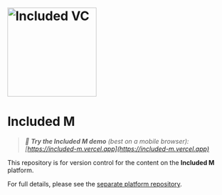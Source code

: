 <h1><img src="./src/assets/included-vc-logo.png" alt="Included VC" width="200"/></h1>

# Included M

> _📱 **Try the Included M demo** (best on a mobile browser): [https://included-m.vercel.app](https://included-m.vercel.app)_

This repository is for version control for the content on the **Included M** platform.

For full details, please see the [separate platform repository](https://github.com/richardcrng/included-m).
